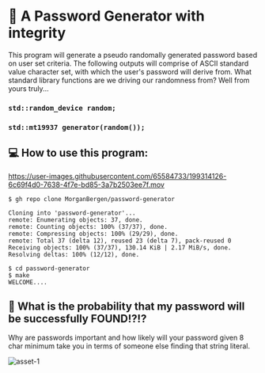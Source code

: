 # 🔐 A Password Generator with integrity
This program will generate a pseudo randomally generated password based on user set criteria.  The following outputs will comprise of ASCII standard value character set, with which the user's password will derive from.  What standard library functions are we driving our randomness from?  Well from yours truly...
### `std::random_device random;`
### `std::mt19937 generator(random());`
  
## 💻 How to use this program:

https://user-images.githubusercontent.com/65584733/199314126-6c69f4d0-7638-4f7e-bd85-3a7b2503ee7f.mov

```CLI
$ gh repo clone MorganBergen/password-generator

Cloning into 'password-generator'...
remote: Enumerating objects: 37, done.
remote: Counting objects: 100% (37/37), done.
remote: Compressing objects: 100% (29/29), done.
remote: Total 37 (delta 12), reused 23 (delta 7), pack-reused 0
Receiving objects: 100% (37/37), 130.14 KiB | 2.17 MiB/s, done.
Resolving deltas: 100% (12/12), done.

$ cd password-generator
$ make
WELCOME....
```

## 🧮 What is the probability that my password will be successfully FOUND!?!?
Why are passwords important and how likely will your password given 8 char minimum take you in terms of someone else finding that string literal. 

![asset-1](https://user-images.githubusercontent.com/65584733/199307722-8c5e8b89-2d19-46fd-8205-298fa7ce72e2.jpg)
